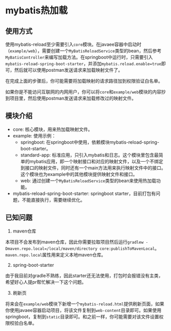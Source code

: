 # mybatis热加载

## 使用方式

使用mybatis-reload至少需要引入`core`模块。在javaee容器中启动时（`example/web`），需要创建一个`MyBatisReloadService`类型的bean，然后参考`MyBatisController`来编写加载方法。在springboot中运行时，只需要引入`mybatis-reload-spring-boot-starter`，并添加`mybatis.reload.enable=true`即可，然后就可以使用postman发送请求来加载映射文件了。

在完成上面的步骤后，你可能需要将加载映射的请求路径加到权限验证白名单。

如果你是不能访问互联网的内网用户，你可以将`core`和`example/web`模块的内容抄到项目里，然后使用postman发送请求来加载修改过的映射文件。

## 模块介绍

- core: 核心模块，用来热加载映射文件。
- example: 使用示例：
    - springboot: 在springboot中使用，依赖模块mybatis-reload-spring-boot-starter。
    - standard-app: 标准应用，只引入mybatis和日志。这个模块里包含最简单的mybatis应用，即一个映射接口和对应的映射文件，以及一个不绑定到接口的映射文件，同时还有一个main方法用来执行映射文件中的接口。这个模块也为example中的其他模块提供映射文件和接口。
    - web: 通过创建一个`MyBatisReloadService`类型的bean来使用热加载功能。
- mybatis-reload-spring-boot-starter: springboot starter，目前打包有问题，不能直接执行，需要继续优化。

## 已知问题

1. maven仓库

本项目不会发布到maven仓库，因此你需要拉取项目然后运行`gradlew -Dmaven.repo.local=/local/maven/directory core:publishToMavenLocal`。`maven.repo.local`属性用来定义本地maven仓库。

2. spring-boot-starter

由于我目前对gradle不熟练，因此starter还无法使用，打包时会报错没有主类，希望好心人提pr帮忙解决一下这个问题。

3. 刷新页

将来会在`example/web`模块下新增一个`mybatis-reload.html`提供刷新页面，如果你使用javaee容器启动项目，将该文件复制到`web-content`目录即可。如果使用springboot，复制到`static`目录即可。和之前一样，你可能需要对该文件设置权限校验白名单。
